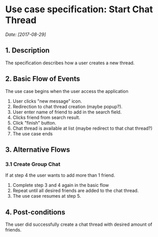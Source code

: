 # Use case specification: Start Chat Thread

*Date: [2017-08-29]*

## 1. Description

  The specification describes how a user creates a new thread.

## 2. Basic Flow of Events

  The use case begins when the user access the application

  1. User clicks "new message" icon.
  2. Redirection to chat thread creation (maybe popup?).
  3. User enter name of friend to add in the search field.
  4. Clicks friend from search result.
  5. Click "finish" button.
  6. Chat thread is available at list (maybe redirect to that chat thread?)
  7. The use case ends

## 3. Alternative Flows

### 3.1 Create Group Chat
  If at step 4 the user wants to add more than 1 friend.

  1. Complete step 3 and 4 again in the basic flow
  2. Repeat until all desired friends are added to the chat thread.
  3. The use case resumes at step 5.

## 4. Post-conditions
  The user did successfully create a chat thread with desired amount of friends.